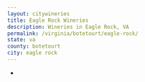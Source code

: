 ```yaml
---
layout: citywineries
title: Eagle Rock Wineries
description: Wineries in Eagle Rock, VA
permalink: /virginia/botetourt/eagle-rock/
state: va
county: botetourt
city: eagle rock
---
```

-
